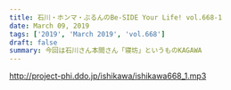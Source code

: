 ```yaml
---
title: 石川・ホンマ・ぶるんのBe-SIDE Your Life! vol.668-1
date: March 09, 2019
tags: ['2019', 'March 2019', 'vol.668']
draft: false
summary: 今回は石川さん本間さん「寝坊」というものKAGAWA
---
```


http://project-phi.ddo.jp/ishikawa/ishikawa668_1.mp3
